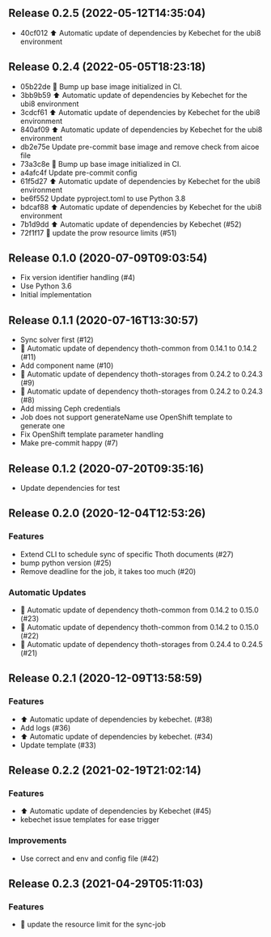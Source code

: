 
## Release 0.2.5 (2022-05-12T14:35:04)
* 40cf012 :arrow_up: Automatic update of dependencies by Kebechet for the ubi8 environment

## Release 0.2.4 (2022-05-05T18:23:18)
* 05b22de :ship: Bump up base image initialized in CI.
* 3bb9b59 :arrow_up: Automatic update of dependencies by Kebechet for the ubi8 environment
* 3cdcf61 :arrow_up: Automatic update of dependencies by Kebechet for the ubi8 environment
* 840af09 :arrow_up: Automatic update of dependencies by Kebechet for the ubi8 environment
* db2e75e Update pre-commit base image and remove check from aicoe file
* 73a3c8e :ship: Bump up base image initialized in CI.
* a4afc4f Update pre-commit config
* 61f5d27 :arrow_up: Automatic update of dependencies by Kebechet for the ubi8 environment
* be6f552 Update pyproject.toml to use Python 3.8
* bdcaf88 :arrow_up: Automatic update of dependencies by Kebechet for the ubi8 environment
* 7b1d9dd :arrow_up: Automatic update of dependencies by Kebechet (#52)
* 72f1f17 :hatched_chick: update the prow resource limits (#51)

## Release 0.1.0 (2020-07-09T09:03:54)
* Fix version identifier handling (#4)
* Use Python 3.6
* Initial implementation

## Release 0.1.1 (2020-07-16T13:30:57)
* Sync solver first (#12)
* :pushpin: Automatic update of dependency thoth-common from 0.14.1 to 0.14.2 (#11)
* Add component name (#10)
* :pushpin: Automatic update of dependency thoth-storages from 0.24.2 to 0.24.3 (#9)
* :pushpin: Automatic update of dependency thoth-storages from 0.24.2 to 0.24.3 (#8)
* Add missing Ceph credentials
* Job does not support generateName use OpenShift template to generate one
* Fix OpenShift template parameter handling
* Make pre-commit happy (#7)

## Release 0.1.2 (2020-07-20T09:35:16)
* Update dependencies for test

## Release 0.2.0 (2020-12-04T12:53:26)
### Features
* Extend CLI to schedule sync of specific Thoth documents (#27)
* bump python version (#25)
* Remove deadline for the job, it takes too much (#20)
### Automatic Updates
* :pushpin: Automatic update of dependency thoth-common from 0.14.2 to 0.15.0 (#23)
* :pushpin: Automatic update of dependency thoth-common from 0.14.2 to 0.15.0 (#22)
* :pushpin: Automatic update of dependency thoth-storages from 0.24.4 to 0.24.5 (#21)

## Release 0.2.1 (2020-12-09T13:58:59)
### Features
* :arrow_up: Automatic update of dependencies by kebechet. (#38)
* Add logs (#36)
* :arrow_up: Automatic update of dependencies by kebechet. (#34)
* Update template (#33)

## Release 0.2.2 (2021-02-19T21:02:14)
### Features
* :arrow_up: Automatic update of dependencies by Kebechet (#45)
* kebechet issue templates for ease trigger
### Improvements
* Use correct and env and config file (#42)

## Release 0.2.3 (2021-04-29T05:11:03)
### Features
* :robot: update the resource limit for the sync-job
